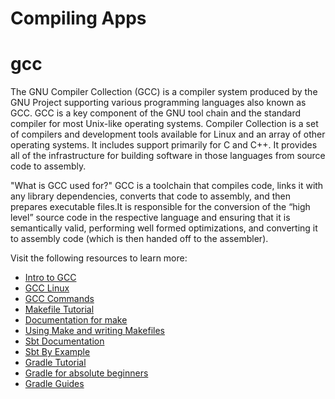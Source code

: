 # Compiling Apps

# gcc

The GNU Compiler Collection (GCC) is a compiler system produced by the GNU Project supporting various programming languages also known as GCC. GCC is a key component of the GNU tool chain and the standard compiler for most Unix-like operating systems. Compiler Collection is a set of compilers and development tools available for Linux and an array of other operating systems. It includes support primarily for C and C++. It provides all of the infrastructure for building software in those languages from source code to assembly.

"What is GCC used for?" GCC is a toolchain that compiles code, links it with any library dependencies, converts that code to assembly, and then prepares executable files.It is responsible for the conversion of the “high level” source code in the respective language and ensuring that it is semantically valid, performing well formed optimizations, and converting it to assembly code (which is then handed off to the assembler).

Visit the following resources to learn more:

- [Intro to GCC](https://courses.cs.washington.edu/courses/cse451/99wi/Section/gccintro.html)
- [GCC Linux](https://www.javatpoint.com/gcc-linux)
- [GCC Commands](https://www.geeksforgeeks.org/gcc-command-in-linux-with-examples/)
- [Makefile Tutorial](https://makefiletutorial.com)
- [Documentation for make](https://www.gnu.org/software/make/manual/)
- [Using Make and writing Makefiles](https://www.cs.swarthmore.edu/~newhall/unixhelp/howto_makefiles.html)
- [Sbt Documentation](https://www.scala-sbt.org/1.x/docs/)
- [Sbt By Example](https://www.scala-sbt.org/1.x/docs/sbt-by-example.html)
- [Gradle Tutorial](https://www.tutorialspoint.com/gradle/index.htm)
- [Gradle for absolute beginners](https://tomgregory.com/gradle-tutorial-for-complete-beginners/)
- [Gradle Guides](https://gradle.org/guides/)
